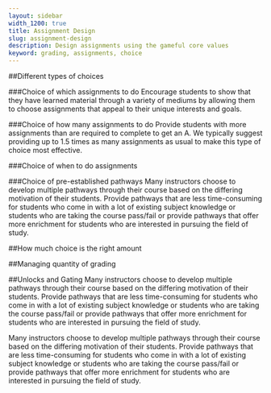 ```yaml
---
layout: sidebar
width_1200: true
title: Assignment Design
slug: assignment-design
description: Design assignments using the gameful core values
keyword: grading, assignments, choice
---
```


##Different types of choices

###Choice of which assignments to do
Encourage students to show that they have learned material through a variety of mediums by allowing them to choose assignments that appeal to their unique interests and goals.

###Choice of how many assignments to do
Provide students with more assignments than are required to complete to get an A. We typically suggest providing up to 1.5 times as many assignments as usual to make this type of choice most effective.

###Choice of when to do assignments

###Choice of pre-established pathways
Many instructors choose to develop multiple pathways through their course based on the differing motivation of their students. Provide pathways that are less time-consuming for students who come in with a lot of existing subject knowledge or students who are taking the course pass/fail or provide pathways that offer more enrichment for students who are interested in pursuing the field of study.


##How much choice is the right amount

##Managing quantity of grading

##Unlocks and Gating
Many instructors choose to develop multiple pathways through their course based on the differing motivation of their students. Provide pathways that are less time-consuming for students who come in with a lot of existing subject knowledge or students who are taking the course pass/fail or provide pathways that offer more enrichment for students who are interested in pursuing the field of study.

Many instructors choose to develop multiple pathways through their course based on the differing motivation of their students. Provide pathways that are less time-consuming for students who come in with a lot of existing subject knowledge or students who are taking the course pass/fail or provide pathways that offer more enrichment for students who are interested in pursuing the field of study.

